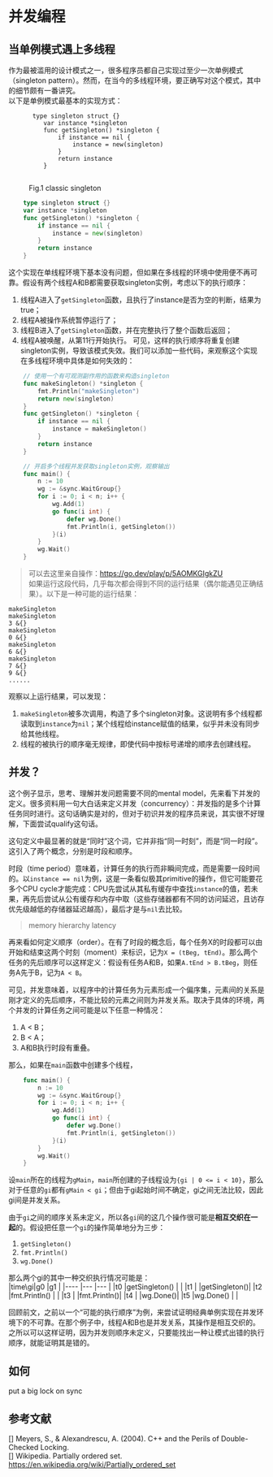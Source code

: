 # 并发编程

## 当单例模式遇上多线程
作为最被滥用的设计模式之一，很多程序员都自己实现过至少一次单例模式（singleton pattern）。然而，在当今的多线程环境，要正确写对这个模式，其中的细节颇有一番讲究。   
以下是单例模式最基本的实现方式：
<figure>
  <pre><code> type singleton struct {}
    var instance *singleton
    func getSingleton() *singleton {
        if instance == nil {
            instance = new(singleton)
        }
        return instance
    }
  </code></pre>
  <figcaption>Fig.1 classic singleton</figcaption>
</figure>

```go
    type singleton struct {}
    var instance *singleton
    func getSingleton() *singleton {
        if instance == nil {
            instance = new(singleton)
        }
        return instance
    }
```
这个实现在单线程环境下基本没有问题，但如果在多线程的环境中使用便不再可靠。假设有两个线程A和B都需要获取singleton实例，考虑以下的执行顺序：
1. 线程A进入了`getSingleton`函数，且执行了instance是否为空的判断，结果为true；
2. 线程A被操作系统暂停运行了；
3. 线程B进入了`getSingleton`函数，并在完整执行了整个函数后返回；
4. 线程A被唤醒，从第11行开始执行。
可见，这样的执行顺序将重复创建singleton实例，导致该模式失效。我们可以添加一些代码，来观察这个实现在多线程环境中具体是如何失效的：
```go
    // 使用一个有可观测副作用的函数来构造singleton
    func makeSingleton() *singleton {
        fmt.Println("makeSingleton")
        return new(singleton)
    }
    func getSingleton() *singleton {
        if instance == nil {
            instance = makeSingleton()
        }
        return instance
    }

    // 开启多个线程并发获取singleton实例，观察输出
    func main() {
        n := 10
        wg := &sync.WaitGroup{}
        for i := 0; i < n; i++ {
            wg.Add(1)
            go func(i int) {
                defer wg.Done()
                fmt.Println(i, getSingleton())
            }(i)
        }
        wg.Wait()
    }
```
> 可以去这里亲自操作：https://go.dev/play/p/5AOMKGIgkZU  
如果运行这段代码，几乎每次都会得到不同的运行结果（偶尔能遇见正确结果）。以下是一种可能的运行结果：
```
makeSingleton
makeSingleton
3 &{}
makeSingleton
0 &{}
makeSingleton
6 &{}
makeSingleton
7 &{}
9 &{}
......
```
观察以上运行结果，可以发现：
1. `makeSingleton`被多次调用，构造了多个singleton对象。这说明有多个线程都读取到`instance`为`nil`；某个线程给instance赋值的结果，似乎并未没有同步给其他线程。
2. 线程的被执行的顺序毫无规律，即使代码中按标号递增的顺序去创建线程。

## 并发？
这个例子显示，思考、理解并发问题需要不同的mental model，先来看下并发的定义。很多资料用一句大白话来定义并发（concurrency）：并发指的是多个计算任务同时进行。这句话确实是对的，但对于初识并发的程序员来说，其实很不好理解，下面尝试qualify这句话。

这句定义中最显著的就是“同时”这个词，它并非指“同一时刻”，而是“同一时段”。这引入了两个概念，分别是时段和顺序。

时段（time period）意味着，计算任务的执行而非瞬间完成，而是需要一段时间的。以`instance == nil`为例，这是一条看似极其primitive的操作，但它可能要花多个CPU cycle才能完成：CPU先尝试从其私有缓存中查找`instance`的值，若未果，再先后尝试从公有缓存和内存中取（这些存储器都有不同的访问延迟，且访存优先级越低的存储器延迟越高），最后才是与`nil`去比较。
> memory hierarchy latency  
  
再来看如何定义顺序（order）。在有了时段的概念后，每个任务X的时段都可以由开始和结束这两个时刻（moment）来标识，记为`X = (tBeg, tEnd)`。那么两个任务的先后顺序可以这样定义：假设有任务A和B，如果`A.tEnd > B.tBeg`，则任务A先于B，记为`A < B`。

可见，并发意味着，以程序中的计算任务为元素形成一个偏序集，元素间的关系是刚才定义的先后顺序，不能比较的元素之间则为并发关系。取决于具体的环境，两个并发的计算任务之间可能是以下任意一种情况：
1. A < B；
2. B < A；
3. A和B执行时段有重叠。

那么，如果在`main`函数中创建多个线程，
```go
    func main() {
        n := 10
        wg := &sync.WaitGroup{}
        for i := 0; i < n; i++ {
            wg.Add(1)
            go func(i int) {
                defer wg.Done()
                fmt.Println(i, getSingleton())
            }(i)
        }
        wg.Wait()
    }   
```
设`main`所在的线程为`gMain`，`main`所创建的子线程设为`{gi | 0 <= i < 10}`，那么对于任意的`gi`都有`gMain < gi`；但由于gi起始时间不确定，gi之间无法比较，因此gi间是并发关系。

由于`gi`之间的顺序关系未定义，所以各`gi`间的这几个操作很可能是**相互交织在一起**的。假设把任意一个`gi`的操作简单地分为三步：
1. `getSingleton()`
2. `fmt.Println()`
3. `wg.Done()`

那么两个gi的其中一种交织执行情况可能是：  
|time\gi|g0     |g1     |
|----   |---    |---    |
|t0     |getSingleton() |   |
|t1     |               |getSingleton()|
|t2     |fmt.Println()  |   |
|t3     |               |fmt.Println()|
|t4     |               |wg.Done()|
|t5     |wg.Done()      |   |

回顾前文，之前以一个“可能的执行顺序”为例，来尝试证明经典单例实现在并发环境下的不可靠。在那个例子中，线程A和B也是并发关系，其操作是相互交织的。之所以可以这样证明，因为并发则顺序未定义，只要能找出一种让模式出错的执行顺序，就能证明其是错的。

## 如何
put a big lock on
sync


## 参考文献
[] Meyers, S., & Alexandrescu, A. (2004). C++ and the Perils of Double-Checked Locking.  
[] Wikipedia. Partially ordered set. https://en.wikipedia.org/wiki/Partially_ordered_set


